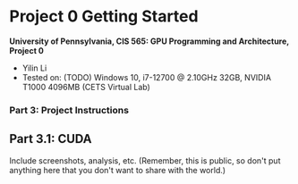 Project 0 Getting Started
====================

**University of Pennsylvania, CIS 565: GPU Programming and Architecture, Project 0**

* Yilin Li
* Tested on: (TODO) Windows 10, i7-12700 @ 2.10GHz 32GB, NVIDIA T1000  4096MB (CETS Virtual Lab)

### Part 3: Project Instructions

## Part 3.1: CUDA

Include screenshots, analysis, etc. (Remember, this is public, so don't put
anything here that you don't want to share with the world.)

